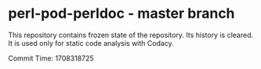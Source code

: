 # perl-pod-perldoc - master branch

This repository contains frozen state of the repository.
Its history is cleared. It is used only for static code
analysis with Codacy.

Commit Time: 1708318725